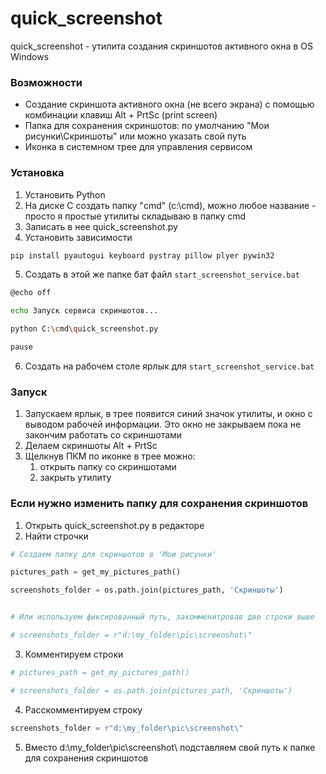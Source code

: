 # quick_screenshot

quick_screenshot - утилита создания скриншотов активного окна в OS Windows

### Возможности

- Создание скриншота активного окна (не всего экрана) с помощью комбинации клавиш Alt + PrtSc (print screen)
- Папка для сохранения скриншотов: по умолчанию "Мои рисунки\Скриншоты" или можно указать свой путь
- Иконка в системном трее для управления сервисом

### Установка

1. Установить Python
2. На диске C создать папку "cmd" (c:\cmd\), можно любое название - просто я простые утилиты складываю в папку cmd
3. Записать в нее quick_screenshot.py
4. Установить зависимости

```bash
pip install pyautogui keyboard pystray pillow plyer pywin32
```

5. Создать в этой же папке бат файл `start_screenshot_service.bat`

```bash
@echo off

echo Запуск сервиса скриншотов...

python C:\cmd\quick_screenshot.py

pause
```

6. Создать на рабочем столе ярлык для `start_screenshot_service.bat`

### Запуск

1. Запускаем ярлык, в трее появится синий значок утилиты, и окно с выводом рабочей информации. Это окно не закрываем пока не закончим работать со скриншотами
2. Делаем скриншоты Alt + PrtSc
3. Щелкнув ПКМ по иконке в трее можно:
   1. открыть папку со скриншотами
   2. закрыть утилиту

### Если нужно изменить папку для сохранения скриншотов

1. Открыть quick_screenshot.py в редакторе
2. Найти строчки

```python
# Создаем папку для скриншотов в 'Мои рисунки'

pictures_path = get_my_pictures_path()

screenshots_folder = os.path.join(pictures_path, 'Скриншоты')


# Или используем фиксированный путь, закомменитровав две строки выше

# screenshots_folder = r"d:\my_folder\pic\screenshot\"
```

3. Комментируем строки

```python
# pictures_path = get_my_pictures_path()

# screenshots_folder = os.path.join(pictures_path, 'Скриншоты')
```

4. Расcкомментируем строку

```python
screenshots_folder = r"d:\my_folder\pic\screenshot\"
```

5. Вместо d:\my_folder\pic\screenshot\ подставляем свой путь к папке для сохранения скриншотов
